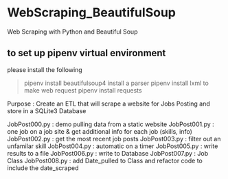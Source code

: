 # WebScraping_BeautifulSoup
Web Scraping with Python and Beautiful Soup


to set up pipenv virtual environment
------------------------------------
please install the following

> pipenv install beautifulsoup4
install a parser
> pipenv install lxml
to make web request
> pipenv install requests



Purpose : Create an ETL that will scrape a website for Jobs Posting and store in a SQLite3 Database 

JobPost000.py : demo pulling data from a static website
JobPost001.py : one job on a job site & get additional info for each job (skills, info)
JobPost002.py : get the most recent job posts
JobPost003.py : filter out an unfamilar skill
JobPost004.py : automatic on a timer
JobPost005.py : write results to a file
JobPost006.py : write to Database
JobPost007.py : Job Class
JobPost008.py : add Date_pulled to Class and refactor code to include the date_scraped
